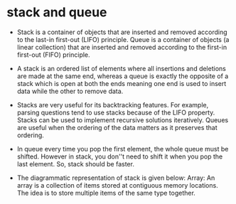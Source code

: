# stack and queue
- Stack is a container of objects that are inserted and removed according to the last-in first-out (LIFO) principle. Queue is a container of objects (a linear collection) that are inserted and removed according to the first-in first-out (FIFO) principle.

- A stack is an ordered list of elements where all insertions and deletions are made at the same end, whereas a queue is exactly the opposite of a stack which is open at both the ends meaning one end is used to insert data while the other to remove data.

- Stacks are very useful for its backtracking features. For example, parsing questions tend to use stacks because of the LIFO property. Stacks can be used to implement recursive solutions iteratively. Queues are useful when the ordering of the data matters as it preserves that ordering.

- In queue every time you pop the first element, the whole queue must be shifted. However in stack, you don''t need to shift it when you pop the last element. So, stack should be faster.

- The diagrammatic representation of stack is given below: Array: An array is a collection of items stored at contiguous memory locations. The idea is to store multiple items of the same type together.